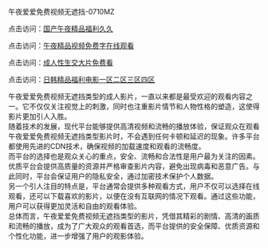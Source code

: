 午夜爱爱免费视频无遮挡-0710MZ

点击访问：<a href="https://heiliaowzu4ur.pages.dev">国产午夜精品福利久久</a>

点击访问：<a href="https://heiliaoxqkkct.pages.dev">午夜精品视频免费字在线观看</a>

点击访问：<a href="https://heiliaoow5kzm.pages.dev">成人性生交大片免费看</a>

点击访问：<a href="https://heiliaowt0d7p.pages.dev">日韩精品福利电影一区二区三区四区</a>

午夜爱爱免费视频无遮挡类型的成人影片，一直以来都是最受欢迎的观看内容之一。它不仅仅关注视觉上的刺激，同时也注重影片情节和人物性格的塑造，这使得影片更加引人入胜。  
随着技术的发展，现代平台能够提供高清视频和流畅的播放体验，保证观众在观看午夜爱爱免费视频无遮挡类型影片时，不会遇到任何卡顿和延迟的现象。许多平台都使用先进的CDN技术，确保视频的加载速度和观看的流畅度。  
而平台的选择也是观众关心的重点，安全、流畅和合法性是用户最为关注的因素。优质平台会提供高质量的资源并严格审查影片内容，避免出现病毒和恶意广告。与此同时，平台会保证用户的隐私安全，通过加密技术保护个人数据。  
另一个引人注目的特点是，平台通常会提供多种观看方式，用户不仅可以选择在线观看，还可以下载喜欢的影片，以便在没有互联网的情况下观看。通过这些功能，用户可以获得更加灵活和自由的观看体验。  
总体而言，午夜爱爱免费视频无遮挡类型的影片，凭借其精彩的剧情、高清的画质和流畅的播放，成为了广大观众的观看首选，而平台提供的安全保障、优质资源和个性化功能，进一步增强了用户的观影体验。

<span style="display:none;">[Canonical link]( https://github.com/aiy456547/ribenn645613)</span>
